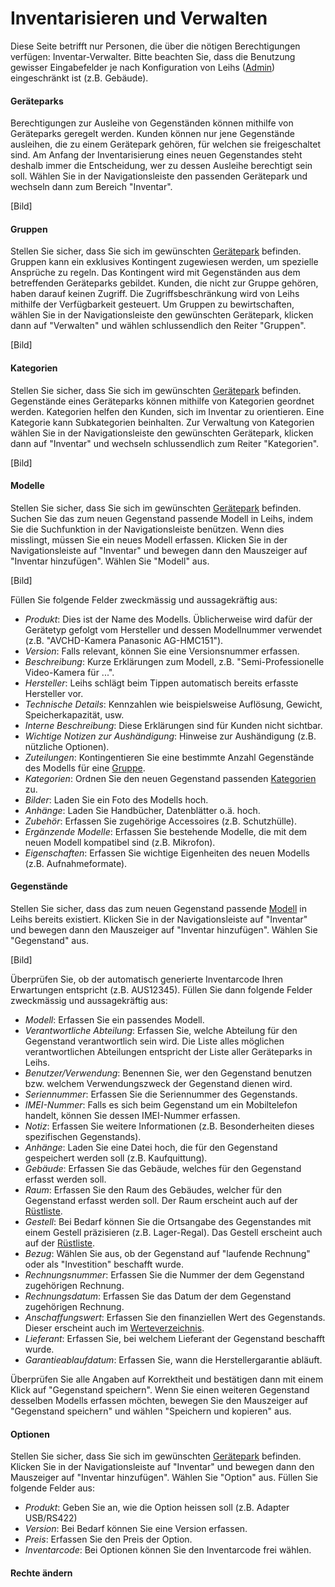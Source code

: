 # Inventarisieren und Verwalten

Diese Seite betrifft nur Personen, die über die nötigen Berechtigungen verfügen: Inventar-Verwalter. Bitte beachten Sie, dass die Benutzung gewisser Eingabefelder je nach Konfiguration von Leihs \([Admin](/test-1.md)\) eingeschränkt ist \(z.B. Gebäude\).

#### Geräteparks

Berechtigungen zur Ausleihe von Gegenständen können mithilfe von Geräteparks geregelt werden. Kunden können nur jene Gegenstände ausleihen, die zu einem Gerätepark gehören, für welchen sie freigeschaltet sind. Am Anfang der Inventarisierung eines neuen Gegenstandes steht deshalb immer die Entscheidung, wer zu dessen Ausleihe berechtigt sein soll. Wählen Sie in der Navigationsleiste den passenden Gerätepark und wechseln dann zum Bereich "Inventar".

\[Bild\]

#### Gruppen

Stellen Sie sicher, dass Sie sich im gewünschten [Gerätepark](#geräteparks) befinden. Gruppen kann ein exklusives Kontingent zugewiesen werden, um spezielle Ansprüche zu regeln. Das Kontingent wird mit Gegenständen aus dem betreffenden Geräteparks gebildet. Kunden, die nicht zur Gruppe gehören, haben darauf keinen Zugriff. Die Zugriffsbeschränkung wird von Leihs mithilfe der Verfügbarkeit gesteuert. Um Gruppen zu bewirtschaften, wählen Sie in der Navigationsleiste den gewünschten Gerätepark, klicken dann auf "Verwalten" und wählen schlussendlich den Reiter "Gruppen".

\[Bild\]

#### Kategorien

Stellen Sie sicher, dass Sie sich im gewünschten [Gerätepark](#geräteparks) befinden. Gegenstände eines Geräteparks können mithilfe von Kategorien geordnet werden. Kategorien helfen den Kunden, sich im Inventar zu orientieren. Eine Kategorie kann Subkategorien beinhalten. Zur Verwaltung von Kategorien wählen Sie in der Navigationsleiste den gewünschten Gerätepark, klicken dann auf "Inventar" und wechseln schlussendlich zum Reiter "Kategorien".

\[Bild\]

#### Modelle

Stellen Sie sicher, dass Sie sich im gewünschten [Gerätepark](#geräteparks) befinden. Suchen Sie das zum neuen Gegenstand passende Modell in Leihs, indem Sie die Suchfunktion in der Navigationsleiste benützen. Wenn dies misslingt, müssen Sie ein neues Modell erfassen. Klicken Sie in der Navigationsleiste auf "Inventar" und bewegen dann den Mauszeiger auf "Inventar hinzufügen". Wählen Sie "Modell" aus.

\[Bild\]

Füllen Sie folgende Felder zweckmässig und aussagekräftig aus:

* _Produkt_: Dies ist der Name des Modells. Üblicherweise wird dafür der Gerätetyp gefolgt vom Hersteller und dessen Modellnummer verwendet \(z.B. "AVCHD-Kamera Panasonic AG-HMC151"\).
* _Version_: Falls relevant, können Sie eine Versionsnummer erfassen.
* _Beschreibung_: Kurze Erklärungen zum Modell, z.B. "Semi-Professionelle Video-Kamera für ...".
* _Hersteller_: Leihs schlägt beim Tippen automatisch bereits erfasste Hersteller vor. 
* _Technische Details_: Kennzahlen wie beispielsweise Auflösung, Gewicht, Speicherkapazität, usw.
* _Interne Beschreibung_: Diese Erklärungen sind für Kunden nicht sichtbar. 
* _Wichtige Notizen zur Aushändigung_: Hinweise zur Aushändigung \(z.B. nützliche Optionen\).
* _Zuteilungen_: Kontingentieren Sie eine bestimmte Anzahl Gegenstände des Modells für eine [Gruppe](#gruppen).
* _Kategorien_: Ordnen Sie den neuen Gegenstand passenden [Kategorien](#kategorien) zu. 
* _Bilder_: Laden Sie ein Foto des Modells hoch.
* _Anhänge_: Laden Sie Handbücher, Datenblätter o.ä. hoch. 
* _Zubehör_: Erfassen Sie zugehörige Accessoires \(z.B. Schutzhülle\).
* _Ergänzende Modelle_: Erfassen Sie bestehende Modelle, die mit dem neuen Modell kompatibel sind \(z.B. Mikrofon\). 
* _Eigenschaften_: Erfassen Sie wichtige Eigenheiten des neuen Modells \(z.B. Aufnahmeformate\).

#### Gegenstände

Stellen Sie sicher, dass das zum neuen Gegenstand passende [Modell](#modelle) in Leihs bereits existiert. Klicken Sie in der Navigationsleiste auf "Inventar" und bewegen dann den Mauszeiger auf "Inventar hinzufügen". Wählen Sie "Gegenstand" aus.

\[Bild\]

Überprüfen Sie, ob der automatisch generierte Inventarcode Ihren Erwartungen entspricht \(z.B. AUS12345\). Füllen Sie dann folgende Felder zweckmässig und aussagekräftig aus:

* _Modell_: Erfassen Sie ein passendes Modell.
* _Verantwortliche Abteilung_: Erfassen Sie, welche Abteilung für den Gegenstand verantwortlich sein wird. Die Liste alles möglichen verantwortlichen Abteilungen entspricht der Liste aller Geräteparks in Leihs. 
* _Benutzer/Verwendung_: Benennen Sie, wer den Gegenstand benutzen bzw. welchem Verwendungszweck der Gegenstand dienen wird. 
* _Seriennummer_: Erfassen Sie die Seriennummer des Gegenstands.
* _IMEI-Nummer_: Falls es sich beim Gegenstand um ein Mobiltelefon handelt, können Sie dessen IMEI-Nummer erfassen.
* _Notiz_: Erfassen Sie weitere Informationen \(z.B. Besonderheiten dieses spezifischen Gegenstands\).
* _Anhänge_: Laden Sie eine Datei hoch, die für den Gegenstand gespeichert werden soll \(z.B. Kaufquittung\).
* _Gebäude_: Erfassen Sie das Gebäude, welches für den Gegenstand erfasst werden soll. 
* _Raum_: Erfassen Sie den Raum des Gebäudes, welcher für den Gegenstand erfasst werden soll. Der Raum erscheint auch auf der [Rüstliste](/ausgeben-and-zurucknehmen.md#Abholen-mit-Bestellung). 
* _Gestell_: Bei Bedarf können Sie die Ortsangabe des Gegenstandes mit einem Gestell präzisieren \(z.B. Lager-Regal\). Das Gestell erscheint auch auf der [Rüstliste](/ausgeben-and-zurucknehmen.md#Abholen-mit-Bestellung).
* _Bezug_: Wählen Sie aus, ob der Gegenstand auf "laufende Rechnung" oder als "Investition" beschafft wurde.
* _Rechnungsnummer_: Erfassen Sie die Nummer der dem Gegenstand zugehörigen Rechnung.
* _Rechnungsdatum_: Erfassen Sie das Datum der dem Gegenstand zugehörigen Rechnung.
* _Anschaffungswert_: Erfassen Sie den finanziellen Wert des Gegenstands. Dieser erscheint auch im [Werteverzeichnis](/ausgeben-and-zurucknehmen.md#Abholen-mit-Bestellung).
* _Lieferant_: Erfassen Sie, bei welchem Lieferant der Gegenstand beschafft wurde.
* _Garantieablaufdatum_: Erfassen Sie, wann die Herstellergarantie abläuft.

Überprüfen Sie alle Angaben auf Korrektheit und bestätigen dann mit einem Klick auf "Gegenstand speichern". Wenn Sie einen weiteren Gegenstand desselben Modells erfassen möchten, bewegen Sie den Mauszeiger auf "Gegenstand speichern" und wählen "Speichern und kopieren" aus. 

#### Optionen

Stellen Sie sicher, dass Sie sich im gewünschten [Gerätepark](#geräteparks) befinden. Klicken Sie in der Navigationsleiste auf "Inventar" und bewegen dann den Mauszeiger auf "Inventar hinzufügen". Wählen Sie "Option" aus. Füllen Sie folgende Felder aus:

* _Produkt_: Geben Sie an, wie die Option heissen soll \(z.B. Adapter USB/RS422\)
* _Version_: Bei Bedarf können Sie eine Version erfassen.
* _Preis_: Erfassen Sie den Preis der Option.
* _Inventarcode_: Bei Optionen können Sie den Inventarcode frei wählen. 

#### Rechte ändern



